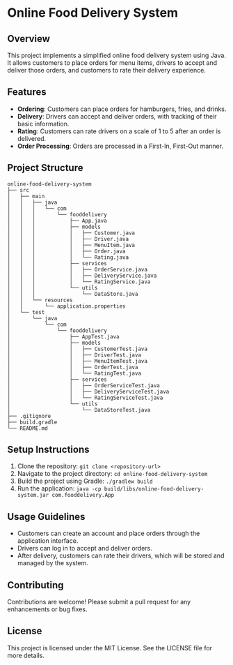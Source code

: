 # Online Food Delivery System

## Overview
This project implements a simplified online food delivery system using Java. It allows customers to place orders for menu items, drivers to accept and deliver those orders, and customers to rate their delivery experience.

## Features
- **Ordering**: Customers can place orders for hamburgers, fries, and drinks.
- **Delivery**: Drivers can accept and deliver orders, with tracking of their basic information.
- **Rating**: Customers can rate drivers on a scale of 1 to 5 after an order is delivered.
- **Order Processing**: Orders are processed in a First-In, First-Out manner.

## Project Structure
```
online-food-delivery-system
├── src
│   ├── main
│   │   ├── java
│   │   │   └── com
│   │   │       └── fooddelivery
│   │   │           ├── App.java
│   │   │           ├── models
│   │   │           │   ├── Customer.java
│   │   │           │   ├── Driver.java
│   │   │           │   ├── MenuItem.java
│   │   │           │   ├── Order.java
│   │   │           │   └── Rating.java
│   │   │           ├── services
│   │   │           │   ├── OrderService.java
│   │   │           │   ├── DeliveryService.java
│   │   │           │   └── RatingService.java
│   │   │           └── utils
│   │   │               └── DataStore.java
│   │   └── resources
│   │       └── application.properties
│   └── test
│       └── java
│           └── com
│               └── fooddelivery
│                   ├── AppTest.java
│                   ├── models
│                   │   ├── CustomerTest.java
│                   │   ├── DriverTest.java
│                   │   ├── MenuItemTest.java
│                   │   ├── OrderTest.java
│                   │   └── RatingTest.java
│                   ├── services
│                   │   ├── OrderServiceTest.java
│                   │   ├── DeliveryServiceTest.java
│                   │   └── RatingServiceTest.java
│                   └── utils
│                       └── DataStoreTest.java
├── .gitignore
├── build.gradle
└── README.md
```

## Setup Instructions
1. Clone the repository: `git clone <repository-url>`
2. Navigate to the project directory: `cd online-food-delivery-system`
3. Build the project using Gradle: `./gradlew build`
4. Run the application: `java -cp build/libs/online-food-delivery-system.jar com.fooddelivery.App`

## Usage Guidelines
- Customers can create an account and place orders through the application interface.
- Drivers can log in to accept and deliver orders.
- After delivery, customers can rate their drivers, which will be stored and managed by the system.

## Contributing
Contributions are welcome! Please submit a pull request for any enhancements or bug fixes.

## License
This project is licensed under the MIT License. See the LICENSE file for more details.